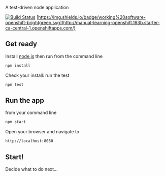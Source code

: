A test-driven node application

[![Build Status](https://travis-ci.org/ericminio/e-filing.svg?branch=master)](https://travis-ci.org/ericminio/e-filing)
[https://img.shields.io/badge/working%20software-openshift-brightgreen.svg](http://manual-learning-openshift.193b.starter-ca-central-1.openshiftapps.com/)

## Get ready

Install [node.js](http://nodejs.org/) then run from the command line

```sh
npm install
```

Check your install: run the test

```sh
npm test
```

## Run the app

from your command line

```sh
npm start
```

Open your browser and navigate to

```sh
http://localhost:8080
```

## Start!

Decide what to do next...
